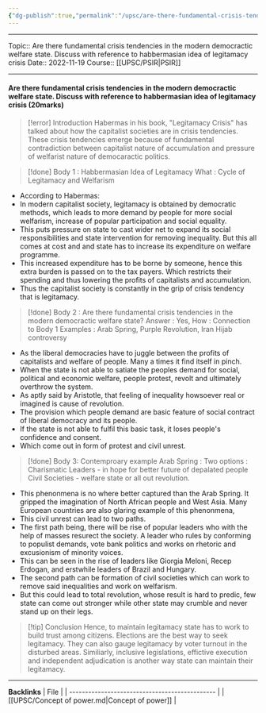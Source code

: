 ```yaml
---
{"dg-publish":true,"permalink":"/upsc/are-there-fundamental-crisis-tendencies-in-the-modern-democractic-welfare-state-discuss-with-reference-to-habbermasian-idea-of-legitamacy-crisis/","dgHomeLink":true,"dgPassFrontmatter":false}
---
```


----
Topic:: Are there fundamental crisis tendencies in the modern democractic welfare state. Discuss  with reference to habbermasian idea of legitamacy crisis
Date:: 2022-11-19
Course:: [[UPSC/PSIR|PSIR]] 

----
#### Are there fundamental crisis tendencies in the modern democractic welfare state. Discuss with reference to habbermasian idea of legitamacy crisis (20marks)

>[!error] Introduction
>  Habermas in his book, "Legitamacy Crisis" has talked about how the capitalist societies are in crisis tendencies. These crisis tendencies emerge  because of fundamental contradiction between capitalist nature of accumulation and pressure of  welfarist nature of democaractic politics.
>  


>[!done] Body 1 :  Habbermasian Idea of Legitamacy 
>What :  Cycle of Legitamacy and Welfarism 

- According to Habermas: 
- In modern capitalist society, legitamacy is obtained by democratic methods, which leads to more demand by people for more social welfarism, increase of popular participation and social equality. 
- This puts pressure on state to cast wider net to expand its social responsibilities and state intervention for removing inequality. But this all comes at cost and and state has to increase its expenditure on welfare programme.
- This increased expenditure has to be borne by someone, hence this extra burden is passed on to the tax payers. Which restricts their spending and thus lowering the profits of capitalists and accumulation. 
- Thus the capitalist society is constantly in the grip of crisis tendency that is legitamacy.


>[!done] Body 2 : Are there fundamental crisis tendencies in the modern democractic welfare state? 
>Answer : Yes,
>How : Connection to Body 1 
>Examples : Arab Spring, Purple Revolution, Iran Hijab controversy 

- As the liberal democracies have to juggle between the profits of capitalists and welfare of people. Many a times it find itself in pinch. 
- When the state is not able to satiate the peoples demand for social, political and economic welfare, people protest, revolt and ultimately overthrow the system.
- As aptly said by Aristotle,  that feeling of inequality howsoever real or imagined is cause of revolution. 
- The provision which people demand are basic feature of social contract of liberal democracy and its people. 
- If the state is not able to fulfil this basic task, it loses people's confidence and consent. 
- Which come out in form of protest and civil unrest. 

> [!done] Body 3: Contemproary example
>  Arab Spring : 
>  Two options : 
>  	Charismatic Leaders - in  hope for better future of depalated people
>  	Civil Societies - welfare state or all out revolution. 

- This phenonmena is no where better captured than the Arab Spring. It gripped the imagination of North African people and West Asia. Many European countries are also glaring example of this phenonmena, 
- This civil unrest can lead to two paths. 
- The first path being, there will be rise of popular leaders who with the help of masses resurect the society. A leader who rules by conforming to populist demands, vote bank politics and works on rhetoric and excusionism of minority voices. 
- This can be seen in the rise of leaders like Giorgia Meloni, Recep Erdogan, and erstwhile leaders of Brazil and Hungary. 
- The second path can be formation of civil societies which can work to remove said inequalities and work on welfarism. 
- But this could lead to total revolution, whose result is hard to predic, few state can come out stronger while other state may crumble and never stand up on their legs. 

>[!tip] Conclusion 
>Hence, to maintain legitamacy state has to work to build trust among citizens.  Elections are the best way to seek legitamacy. They can also gauge legitamacy by voter turnout in the disturbed areas. 
>Similiarly, inclusive legislations, effictive execution and independent adjudication is another way state can maintain their legitamacy. 







---
**Backlinks**
| File                                           |
| ---------------------------------------------- |
| [[UPSC/Concept of power.md\|Concept of power]] |



